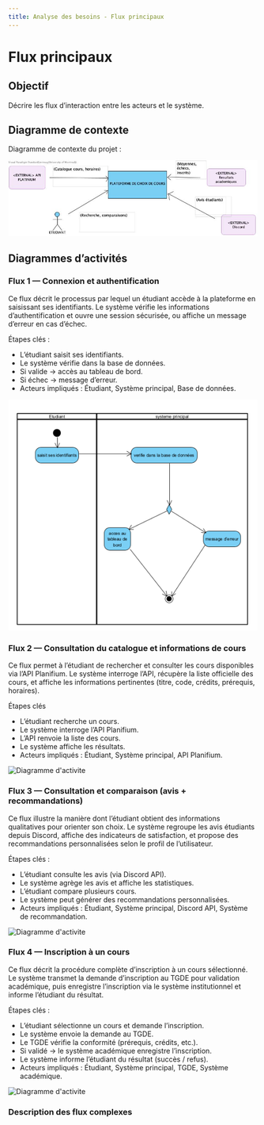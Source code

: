 ```yaml
---
title: Analyse des besoins - Flux principaux
---
```


# Flux principaux

## Objectif

Décrire les flux d’interaction entre les acteurs et le système.

## Diagramme de contexte

Diagramme de contexte du projet :

![Diagramme de contexte](diagrammes/diagramme-contexte.jpg)

## Diagrammes d’activités



### Flux 1 — Connexion et authentification
Ce flux décrit le processus par lequel un étudiant accède à la plateforme en saisissant ses identifiants.
Le système vérifie les informations d’authentification et ouvre une session sécurisée, ou affiche un message d’erreur en cas d’échec.

Étapes clés :

- L’étudiant saisit ses identifiants.
- Le système vérifie dans la base de données.
- Si valide → accès au tableau de bord.
- Si échec → message d’erreur.
- Acteurs impliqués : Étudiant, Système principal, Base de données.

![Diagramme d'activite](diagrammes/diagramme-connexion.png)

### Flux 2 — Consultation du catalogue et informations de cours
Ce flux permet à l’étudiant de rechercher et consulter les cours disponibles via l’API Planifium.
Le système interroge l’API, récupère la liste officielle des cours, et affiche les informations pertinentes (titre, code, crédits, prérequis, horaires).

Étapes clés

- L’étudiant recherche un cours.
- Le système interroge l’API Planifium.
- L’API renvoie la liste des cours.
- Le système affiche les résultats.
- Acteurs impliqués : Étudiant, Système principal, API Planifium.

![Diagramme d'activite](diagrammes/diagrammeactivité1.jpg)

### Flux 3 — Consultation et comparaison (avis + recommandations)
Ce flux illustre la manière dont l’étudiant obtient des informations qualitatives pour orienter son choix.
Le système regroupe les avis étudiants depuis Discord, affiche des indicateurs de satisfaction, et propose des recommandations personnalisées selon le profil de l’utilisateur.

Étapes clés :

- L’étudiant consulte les avis (via Discord API).
- Le système agrège les avis et affiche les statistiques.
- L’étudiant compare plusieurs cours.
- Le système peut générer des recommandations personnalisées.
- Acteurs impliqués : Étudiant, Système principal, Discord API, Système de recommandation.

![Diagramme d'activite](diagrammes/diagrammeactivité3.jpg)

### Flux 4 — Inscription à un cours
Ce flux décrit la procédure complète d’inscription à un cours sélectionné.
Le système transmet la demande d’inscription au TGDE pour validation académique, puis enregistre l’inscription via le système institutionnel et informe l’étudiant du résultat.

Étapes clés :

- L’étudiant sélectionne un cours et demande l’inscription.
- Le système envoie la demande au TGDE.
- Le TGDE vérifie la conformité (prérequis, crédits, etc.).
- Si validé → le système académique enregistre l’inscription.
- Le système informe l’étudiant du résultat (succès / refus).
- Acteurs impliqués : Étudiant, Système principal, TGDE, Système académique.

![Diagramme d'activite](diagrammes/diagrammeactivité4.jpg)
### Description des flux complexes

